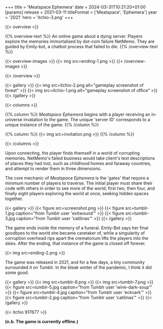 +++
title = 'Meatspace Ephemera'
date = 2024-03-31T10:21:20+01:00
[params]
    release = 2021-03-11
    titleFormat = ['Meatspace', 'Ephemera']
    year = '2021'
    hero = 'itchio-3.png'
+++

{{< overview >}}

{{% overview-text %}}
An online game about a dying server. Players explore the memories immortalised by dot-com failure NetMemo. They are guided by Emily-bot, a chatbot process that failed to die.
{{% /overview-text %}}

{{< overview-images >}}
{{< img src=ending-1.png >}}
{{< /overview-images >}}

{{< /overview >}}

{{< gallery >}}
{{< img src=itchio-2.png alt="gameplay screenshot of forest" >}}
{{< img src=itchio-1.png alt="gameplay screenshot of office" >}}
{{< /gallery >}}

{{< columns >}}

{{% column %}}
*Meatspace Ephemera* begins with a player receiving an in-universe invatation to the game. The unique 'server ID' corresponds to a unique instance of the game.
{{% /column %}}

{{% column %}}
{{< img src=invitation.png >}}
{{% /column %}}

{{< /columns >}}

Upon connecting, the player finds themself in a world of corrupting memories. NetMemo's failed business would take client's text descriptions of places they had lost, such as childhood homes and faraway countries, and attempt to render them in three dimensions.

The core mechanic of *Meatspace Ephemera* is the 'gates' that require a minimum number of players to traverse. The initial player must share their code with others in order to see more of the world; first two, then four, and finally eight players exploring the world at once, seeking hidden spaces together.

{{< gallery >}}
{{< figure src=screenshot.png >}}
{{< figure src=tumblr-1.jpg caption="from Tumblr user 'exitwound'" >}}
{{< figure src=tumblr-3.jpg caption="from Tumblr user 'catilinas'" >}}
{{< /gallery >}}

The game ends inside the memory of a funeral. Emily-Bot says her final goodbyes to the world she became caretaker of, while a singularity of corruption overhead rips apart the crematorium lifts the players into the skies. After the ending, that instance of the game is closed off forever.

{{< img src=ending-2.png >}}

The game was released in 2021, and for a few days, a tiny community surrounded it on Tumblr. In the bleak winter of the pandemic, I think it did some good.

{{< gallery >}}
{{< img src=tumblr-6.png >}}
{{< img src=tumblr-7.png >}}
{{< figure src=tumblr-5.jpg caption="from Tumblr user 'wine-dark-soup'" >}}
{{< figure src=tumblr-4.jpg caption="from Tumblr user 'eckvark'" >}}
{{< figure src=tumblr-2.jpg caption="from Tumblr user 'catilinas'" >}}
{{< /gallery >}}

{{< itchio 917677 >}}

**(n.b. The game is currently offline.)**